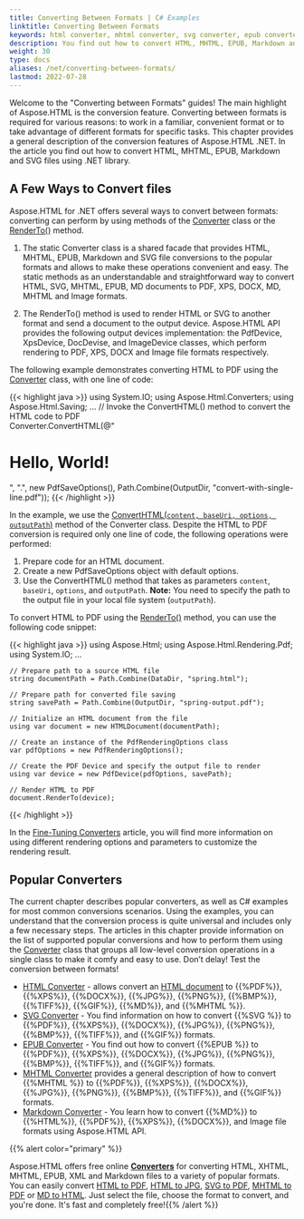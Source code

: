 ```yaml
---
title: Converting Between Formats | C# Examples
linktitle: Converting Between Formats
keywords: html converter, mhtml converter, svg converter, epub converter, markdown converter, online converter, html to pdf, html to jpg, svg to png, mhtml to pdf, md to html
description: You find out how to convert HTML, MHTML, EPUB, Markdown and SVG files using methods of the Converter class or the RenderTo() method.
weight: 30
type: docs
aliases: /net/converting-between-formats/
lastmod: 2022-07-28
---
```


Welcome to the "Converting between Formats" guides! The main highlight of Aspose.HTML is the conversion feature. Converting between formats is required for various reasons: to work in a familiar, convenient format or to take advantage of different formats for specific tasks. This chapter provides a general description of the conversion features  of Aspose.HTML .NET. In the article you find out how to convert HTML, MHTML, EPUB, Markdown and SVG files using .NET library.

## **A Few Ways to Convert files**

Aspose.HTML for .NET offers several ways to convert between formats: converting can perform by using methods of the [Converter](https://reference.aspose.com/html/net/aspose.html.converters/converter/) class or the [RenderTo()](https://reference.aspose.com/html/net/aspose.html/htmldocument/renderto/#renderto) method.

1. The static Converter class is a shared facade that provides HTML, MHTML, EPUB, Markdown and SVG file conversions to the popular formats and allows to make these operations convenient and easy. The static methods as an understandable and straightforward way to convert HTML, SVG, MHTML, EPUB, MD documents to PDF, XPS, DOCX, MD, MHTML and Image formats. 

2. The RenderTo() method is used to render HTML or SVG to another format and send a document to the output device. Aspose.HTML API provides the following output devices implementation: the PdfDevice, XpsDevice, DocDevise, and ImageDevice classes, which perform rendering to PDF, XPS, DOCX and Image file formats respectively.

The following example demonstrates converting HTML to PDF using  the [Converter](https://reference.aspose.com/html/net/aspose.html.converters/converter/) class, with one line of code:

{{< highlight java >}}
using System.IO;
using Aspose.Html.Converters;
using Aspose.Html.Saving;
...
     // Invoke the ConvertHTML() method to convert the HTML code to PDF           
     Converter.ConvertHTML(@"<h1>Hello, World!</h1>", ".", new PdfSaveOptions(), Path.Combine(OutputDir, "convert-with-single-line.pdf"));
{{< /highlight >}}

In the example, we use the [ConvertHTML(`content, baseUri, options, outputPath`)](https://reference.aspose.com/html/net/aspose.html.converters/converter/converthtml/) method of the Converter class. Despite the HTML to PDF conversion is required only one line of code, the following operations were performed:

1. Prepare code for an HTML document.
2. Create a new PdfSaveOptions object with default options. 
3. Use the ConvertHTML() method that takes as parameters `content`, `baseUri`, `options`, and `outputPath`. **Note:** You need to specify the path to the output file in your local file system (`outputPath`).

To convert HTML to PDF using the  [RenderTo()](https://reference.aspose.com/html/net/aspose.html/htmldocument/renderto/#renderto) method, you can use the following code snippet:

{{< highlight java >}}
using Aspose.Html;
using Aspose.Html.Rendering.Pdf;
using System.IO;
...

    // Prepare path to a source HTML file
    string documentPath = Path.Combine(DataDir, "spring.html");
    
    // Prepare path for converted file saving 
    string savePath = Path.Combine(OutputDir, "spring-output.pdf");
    
    // Initialize an HTML document from the file
    using var document = new HTMLDocument(documentPath);
    
    // Create an instance of the PdfRenderingOptions class
    var pdfOptions = new PdfRenderingOptions();
    
    // Create the PDF Device and specify the output file to render
    using var device = new PdfDevice(pdfOptions, savePath);
    
    // Render HTML to PDF
    document.RenderTo(device);
{{< /highlight >}}

In the [Fine-Tuning Converters](/html/net/converting-between-formats/fine-tuning-converters/) article, you will find more information on using different rendering options and parameters to customize the rendering result.

## **Popular Converters** 

The current chapter describes popular converters, as well as C# examples for most common conversions scenarios. Using the examples, you can understand that the conversion process is quite universal and includes only a few necessary steps. The articles in this chapter provide information on the list of supported popular conversions and how to perform them using the [Converter](https://reference.aspose.com/html/net/aspose.html.converters/converter/) class that groups all low-level conversion operations in a single class to make it comfy and easy to use. Don’t delay! Test the conversion between formats!

 - [HTML Converter](/html/net/converting-between-formats/html-converter/) - allows convert an [HTML document](https://reference.aspose.com/html/net/aspose.html/htmldocument/) to {{%PDF%}}, {{%XPS%}}, {{%DOCX%}}, {{%JPG%}}, {{%PNG%}}, {{%BMP%}}, {{%TIFF%}}, {{%GIF%}}, {{%MD%}}, and {{%MHTML %}}.
 - [SVG Converter](/html/net/converting-between-formats/svg-converter/)  - You find information on how to convert {{%SVG %}} to {{%PDF%}}, {{%XPS%}}, {{%DOCX%}}, {{%JPG%}}, {{%PNG%}}, {{%BMP%}}, {{%TIFF%}}, and {{%GIF%}} formats.
 - [EPUB Converter](/html/net/converting-between-formats/epub-converter/)  - You find out how to convert {{%EPUB %}} to {{%PDF%}}, {{%XPS%}}, {{%DOCX%}}, {{%JPG%}}, {{%PNG%}}, {{%BMP%}}, {{%TIFF%}}, and {{%GIF%}} formats.
 - [MHTML Converter](/html/net/converting-between-formats/mhtml-converter/) provides a general description of how to convert {{%MHTML %}} to {{%PDF%}}, {{%XPS%}}, {{%DOCX%}}, {{%JPG%}}, {{%PNG%}}, {{%BMP%}}, {{%TIFF%}}, and {{%GIF%}} formats.
 - [Markdown Converter](/html/net/converting-between-formats/markdown-converter/) - You learn how to convert {{%MD%}} to {{%HTML%}}, {{%PDF%}}, {{%XPS%}}, {{%DOCX%}}, and Image file formats using Aspose.HTML API.

{{% alert color="primary" %}} 

Aspose.HTML offers free online [**Converters**](https://products.aspose.app/html/conversion) for converting HTML, XHTML, MHTML, EPUB, XML and Markdown files to a variety of popular formats.  You can easily convert  [HTML to PDF](https://products.aspose.app/html/conversion/html-to-pdf), [HTML to JPG](https://products.aspose.app/html/conversion/html-to-jpg), [SVG to PDF](https://products.aspose.app/svg/conversion/svg-to-pdf), [MHTML to PDF](https://products.aspose.app/html/conversion/mhtml-to-pdf) or [MD to HTML](https://products.aspose.app/html/conversion/md-to-html). Just select the file, choose the format to convert, and you're done. It's fast and completely free!{{% /alert %}} 

